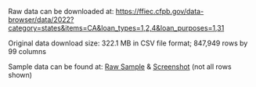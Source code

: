 Raw data can be downloaded at: https://ffiec.cfpb.gov/data-browser/data/2022?category=states&items=CA&loan_types=1,2,4&loan_purposes=1,31

Original data download size: 322.1 MB in CSV file format; 847,949 rows by 99 columns

Sample data can be found at: [Raw Sample](raw_sample.numbers) & [Screenshot](raw_sample_screenshot.png) (not all rows shown)
